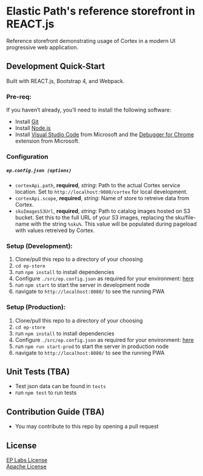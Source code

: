 # Elastic Path's reference storefront in REACT.js

Reference storefront demonstrating usage of Cortex in a modern UI progressive web application.

## Development Quick-Start
Built with REACT.js, Bootstrap 4, and Webpack.

### Pre-req:
If you haven’t already, you’ll need to install the following software:
* Install [Git](https://git-scm.com/downloads)
* Install [Node.js](https://nodejs.org/en/download/)
* Install [Visual Studio Code](https://code.visualstudio.com/) from Microsoft and the [Debugger for Chrome](https://marketplace.visualstudio.com/items?itemName=msjsdiag.debugger-for-chrome) extension from Microsoft.

### Configuration
##### `ep.config.json (options)`

 - `cortexApi.path`, **required**, *string*:
Path to the actual Cortex service location. Set to `http://localhost:9080/cortex` for local development.
 - `cortexApi.scope`, **required**, *string*:
Name of store to retreive data from Cortex.
 - `skuImagesS3Url`, **required**, *string*:
 Path to catalog images hosted on S3 bucket. Set this to the full URL of your S3 images, replacing the sku/file-name with the string `%sku%`. This value will be populated during pageload with values retreived by Cortex.

### Setup (Development):
1. Clone/pull this repo to a directory of your choosing
2. `cd ep-store`
3. run `npm install` to install dependencies
4. Configure `./src/ep.config.json` as required for your environment: [here](#configuration)
5. run `npm start` to start the server in development node
6. navigate to `http://localhost:8080/` to see the running PWA

### Setup (Production):
1. Clone/pull this repo to a directory of your choosing
2. `cd ep-store`
3. run `npm install` to install dependencies
4. Configure `./src/ep.config.json` as required for your environment: [here](#configuration)
5. run `npm run start-prod` to start the server in production node
6. navigate to `http://localhost:8080/` to see the running PWA

## Unit Tests (TBA)
* Test json data can be found in `tests`
* run `npm test` to run tests

## Contribution Guide (TBA)
* You may contribute to this repo by opening a pull request

## License
[EP Labs License](https://github.com/shaunmaharaj/ep-store/blob/master/EP_LICENSE)<br/>
[Apache License](https://github.com/shaunmaharaj/ep-store/blob/master/LICENSE)